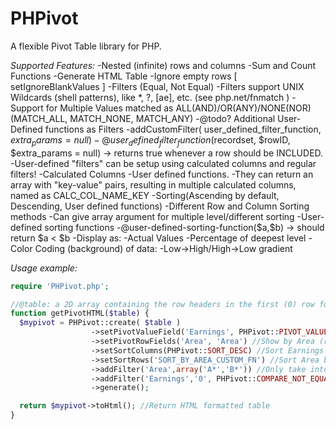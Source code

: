 # PHPivot
A flexible Pivot Table library for PHP.

*Supported Features:*
-Nested (infinite) rows and columns
-Sum and Count Functions
-Generate HTML Table
    -Ignore empty rows [ setIgnoreBlankValues ]
-Filters (Equal, Not Equal)
    -Filters support UNIX Wildcards (shell patterns), like \*, ?, [ae], etc.
        (see php.net/fnmatch )
    -Support for Multiple Values matched as ALL(AND)/OR(ANY)/NONE(NOR) (MATCH_ALL, MATCH_NONE, MATCH_ANY)
    -@todo? Additional User-Defined functions as Filters
        -addCustomFilter( user_defined_filter_function, $extra_params = null )
            -@user_defined_filter_function($recordset, $rowID, $extra_params = null) -> returns true whenever a row should be INCLUDED.
    -User-defined "filters" can be setup using calculated columns and regular filters!
-Calculated Columns
    -User defined functions.
        -They can return an array with "key-value" pairs, resulting in multiple calculated columns,
            named as CALC_COL_NAME_KEY
-Sorting(Ascending by default, Descending, User defined functions)
    -Different Row and Column Sorting methods
    -Can give array argument for multiple level/different sorting
    -User-defined sorting functions
        -@user-defined-sorting-function($a,$b) -> should return $a < $b
-Display as:
    -Actual Values
    -Percentage of deepest level
-Color Coding (background) of data:
    -Low->High/High->Low gradient

*Usage example:*
```php
require 'PHPivot.php';

//@table: a 2D array containing the row headers in the first (0) row followed by the data
function getPivotHTML($table) {
  $mypivot = PHPivot::create( $table )
                  ->setPivotValueField('Earnings', PHPivot::PIVOT_VALUE_SUM, PHPivot::DISPLAY_AS_PERC_DEEPEST_LEVEL,'Earnings %') //Set Pivot Value Field to area, calculate sum and display as percentage.
                  ->setPivotRowFields('Area', 'Area') //Show by Area (rows)
                  ->setSortColumns(PHPivot::SORT_DESC) //Sort Earnings Descending
                  ->setSortRows('SORT_BY_AREA_CUSTOM_FN') //Sort Area by custom function (defined by the user)
                  ->addFilter('Area',array('A*','B*')) //Only take into account areas starting with A or B
                  ->addFilter('Earnings','0', PHPivot::COMPARE_NOT_EQUAL) //ignore no earnings
                  ->generate();

  return $mypivot->toHtml(); //Return HTML formatted table
}
```
